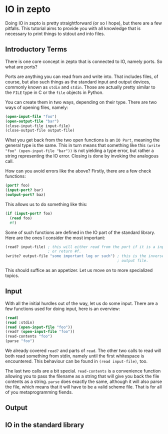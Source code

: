 # IO in zepto

Doing IO in zepto is pretty straightforward (or so I hope), but
there are a few pitfalls. This tutorial aims to provide you
with all knowledge that is necessary to print things to stdout
and into files.

## Introductory Terms

There is one core concept in zepto that is connected to IO, namely
ports. So what are ports?

Ports are anything you can read from and write into. That includes
files, of course, but also such things as the standard input and
output devices, commonly known as `stdin` and `stdin`. Those are actually
pretty similar to the `FILE` type in C or the `file` objects in Python.

You can create them in two ways, depending on their type. There are
two ways of opening files, namely:

```scheme
(open-input-file "foo")
(open-output-file "bar")
(close-input-file input-file)
(close-output-file output-file)
```

What you get back from the two open functions is an `IO Port`, meaning
the general type is the same. This in turn means that something like this
`(write "foo" (open-input-file "bar"))` is not yielding a type error,
but rather a string representing the IO error. Closing is done by invoking
the analogous call.

How can you avoid errors like the above? Firstly, there are a few
check functions:

```scheme
(port? foo)
(input-port? bar)
(output-port? baz)
```

This allows us to do something like this:

```scheme
(if (input-port? foo)
  (read foo)
  #f)
```

Some of such functions are defined in the IO part of the standard library.
Here are the ones I consider the most important:

```scheme
(read? input-file) ; this will either read from the port if it is a input-file
                   ; or return #f.
(write? output-file "some important log or such") ; this is the inverse for an
                                                  ; output file.
```

This should suffice as an appetizer. Let us move on to more specialized topics.

## Input

With all the initial hurdles out of the way, let us do some input. There are a
few functions used for doing input, here is an overview:

```scheme
(read)
(read :stdin)
(read (open-input-file "foo"))
(read? (open-input-file "foo"))
(read-contents "foo")
(parse "foo")
```

We already covered `read?` and parts of `read`. The other two calls to read
will both read something from stdin, namely until the first whitespace is
encountered. This behaviour can be found in `(read input-file)`, too.

The last two calls are a bit special. `read-contents` is a convenience function
allowing you to pass the filename as a string that will give you back the file
contents as a string. `parse` does exactly the same, although it will also parse
the file, which means that it will have to be a valid scheme file. That is for
all of you metaprogramming fiends.

## Output

## IO in the standard library
